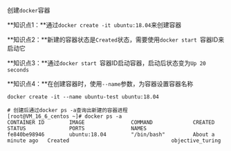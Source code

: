 创建`docker`容器

**知识点1：**通过`docker create -it ubuntu:18.04`来创建容器

**知识点2：**新建的容器状态是`Created`状态，需要使用`docker start `容器ID来启动它

**知识点3：**通过`docker start `容器ID启动容器，启动后状态变为`Up 20 seconds`

**知识点4：**在创建容器时，使用`--name`参数，为容器设置容器名称

```shell
docker create -it --name ubuntu-test ubuntu:18.04

# 创建后通过docker ps -a查询出新建的容器进程
[root@VM_16_6_centos ~]# docker ps -a
CONTAINER ID        IMAGE               COMMAND             CREATED              STATUS              PORTS               NAMES
fe840be98946        ubuntu:18.04        "/bin/bash"         About a minute ago   Created                                 objective_turing
```

